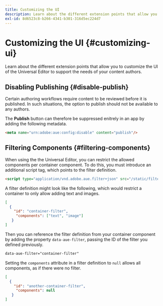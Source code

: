 ```yaml
---
title: Customizing the UI
description: Learn about the different extension points that allow you to customize the UI of the Universal Editor to support the needs of your content authors.
exl-id: 8d6523c8-b266-4341-b301-316d5ec224d7
---
```


# Customizing the UI {#customizing-ui}

Learn about the different extension points that allow you to customize the UI of the Universal Editor to support the needs of your content authors.

## Disabling Publishing {#disable-publish}

Certain authoring workflows require content to be reviewed before it is published. In such situations, the option to publish should not be available to any authors.

The **Publish** button can therefore be suppressed enitrely in an app by adding the following metadata.

```html
<meta name="urn:adobe:aue:config:disable" content="publish"/>
```

## Filtering Components {#filtering-components}

When using the the Universal Editor, you can restrict the allowed components per container component. To do this, you must introduce an additional script tag, which points to the filter definition.

```html
<script type="application/vnd.adobe.aue.filter+json" src="/static/filter-definition.json"></script>
```

A filter definition might look like the following, which would restrict a container to only allow adding text and images.

```json
[
  {
    "id": "container-filter",
     "components": ["text", "image"]
   }
]
```

Then you can reference the filter definition from your container component by adding the property `data-aue-filter`, passing the ID of the filter you defined previously.

```html
data-aue-filter="container-filter"
```

Setting the `components` attribute in a filter definition to `null` allows all components, as if there were no filter.

```json
[
  {
    "id": "another-container-filter",
     "components": null
   }
]
```
